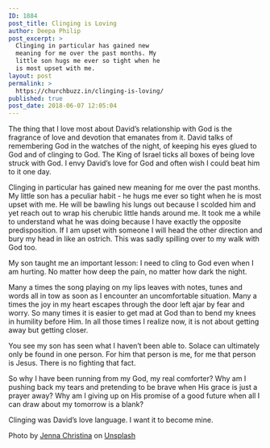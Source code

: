 ```yaml
---
ID: 1884
post_title: Clinging is Loving
author: Deepa Philip
post_excerpt: >
  Clinging in particular has gained new
  meaning for me over the past months. My
  little son hugs me ever so tight when he
  is most upset with me.
layout: post
permalink: >
  https://churchbuzz.in/clinging-is-loving/
published: true
post_date: 2018-06-07 12:05:04
---
```

The thing that I love most about David’s relationship with God is the fragrance of love and devotion that emanates from it. David talks of remembering God in the watches of the night, of keeping his eyes glued to God and of clinging to God. The King of Israel ticks all boxes of being love struck with God. I envy David’s love for God and often wish I could beat him to it one day.

Clinging in particular has gained new meaning for me over the past months. My little son has a peculiar habit - he hugs me ever so tight when he is most upset with me. He will be bawling his lungs out because I scolded him and yet reach out to wrap his cherubic little hands around me. It took me a while to understand what he was doing because I have exactly the opposite predisposition. If I am upset with someone I will head the other direction and bury my head in like an ostrich. This was sadly spilling over to my walk with God too.

My son taught me an important lesson: I need to cling to God even when I am hurting. No matter how deep the pain, no matter how dark the night.

Many a times the song playing on my lips leaves with notes, tunes and words all in tow as soon as I encounter an uncomfortable situation. Many a times the joy in my heart escapes through the door left ajar by fear and worry. So many times it is easier to get mad at God than to bend my knees in humility before Him. In all those times I realize now, it is not about getting away but getting closer.

You see my son has seen what I haven’t been able to. Solace can ultimately only be found in one person. For him that person is me, for me that person is Jesus. There is no fighting that fact.

So why I have been running from my God, my real comforter? Why am I pushing back my tears and pretending to be brave when His grace is just a prayer away? Why am I giving up on His promise of a good future when all I can draw about my tomorrow is a blank?

Clinging was David’s love language. I want it to become mine.

Photo by <a href="https://unsplash.com/photos/cRHOrqzq3J8?utm_source=unsplash&amp;utm_medium=referral&amp;utm_content=creditCopyText">Jenna Christina</a> on <a href="https://unsplash.com/search/photos/baby-embrace?utm_source=unsplash&amp;utm_medium=referral&amp;utm_content=creditCopyText">Unsplash</a>